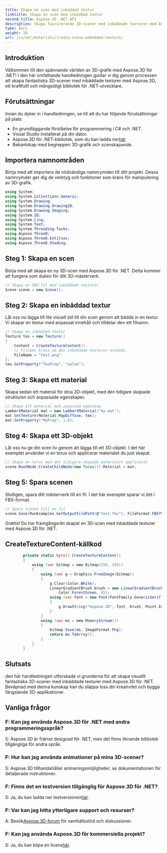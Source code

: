 ```yaml
---
title: Skapa en scen med inbäddad textur
linktitle: Skapa en scen med inbäddad textur
second_title: Aspose.3D .NET API
description: Skapa fascinerande 3D-scener med inbäddade texturer med Aspose.3D för .NET. Följ vår steg-för-steg-guide för fantastiska resultat.
type: docs
weight: 10
url: /sv/net/materials/create-scene-embedded-texture/
---
```

## Introduktion
Välkommen till den spännande världen av 3D-grafik med Aspose.3D för .NET! I den här omfattande handledningen guidar vi dig genom processen att skapa fantastiska 3D-scener med inbäddade texturer med Aspose.3D, ett kraftfullt och mångsidigt bibliotek för .NET-utvecklare.
## Förutsättningar
Innan du dyker in i handledningen, se till att du har följande förutsättningar på plats:
- En grundläggande förståelse för programmering i C# och .NET.
- Visual Studio installerat på din dator.
-  Aspose.3D för .NET-bibliotek, som du kan ladda ner[här](https://releases.aspose.com/3d/net/).
- Bekantskap med begreppen 3D-grafik och scenskapande.
## Importera namnområden
Börja med att importera de nödvändiga namnrymden till ditt projekt. Dessa namnrymder ger dig de verktyg och funktioner som krävs för manipulering av 3D-grafik.
```csharp
using System;
using System.Collections.Generic;
using System.Drawing;
using System.Drawing.Drawing2D;
using System.Drawing.Imaging;
using System.IO;
using System.Linq;
using System.Text;
using System.Threading.Tasks;
using Aspose.ThreeD;
using Aspose.ThreeD.Entities;
using Aspose.ThreeD.Shading;
```
## Steg 1: Skapa en scen
Börja med att skapa en ny 3D-scen med Aspose.3D för .NET. Detta kommer att fungera som duken för ditt 3D-mästerverk.
```csharp
// Skapa en FBX-fil med inbäddade texturer
Scene scene = new Scene();
```
## Steg 2: Skapa en inbäddad textur
Låt oss nu lägga till lite visuell stil till din scen genom att bädda in en textur. Vi skapar en textur med anpassat innehåll och tilldelar den ett filnamn.
```csharp
// Skapa en inbäddad textur
Texture tex = new Texture()
{
    Content = CreateTextureContent(),
    // Filnamn krävs om den inbäddade texturen används.
    FileName = "test.png"
};
tex.SetProperty("TexProp", "value");
```
## Steg 3: Skapa ett material
Skapa sedan ett material för dina 3D-objekt, med den tidigare skapade strukturen och anpassade egenskaper.
```csharp
// Skapa ett material med anpassad egenskap
LambertMaterial mat = new LambertMaterial("my-mat");
mat.SetTexture(Material.MapDiffuse, tex);
mat.SetProperty("MyProp", 1.0);
```
## Steg 4: Skapa ett 3D-objekt
Låt oss nu ge din scen liv genom att lägga till ett 3D-objekt. I det här exemplet använder vi en torus och applicerar materialet du just skapat.
```csharp
// Skapa en torus med det tidigare skapade materialet applicerat
scene.RootNode.CreateChildNode(new Torus()).Material = mat;
```
## Steg 5: Spara scenen
Slutligen, spara ditt mästerverk till en fil. I det här exemplet sparar vi det i FBX-format.
```csharp
// Spara scenen till en fil
scene.Save(RunExamples.GetOutputFilePath(@"test.fbx"), FileFormat.FBX7500ASCII);
```
Grattis! Du har framgångsrikt skapat en 3D-scen med inbäddade texturer med Aspose.3D för .NET.
## CreateTextureContent-källkod
```csharp
        private static byte[] CreateTextureContent()
        {
            using (var bitmap = new Bitmap(256, 256))
            {
                using (var g = Graphics.FromImage(bitmap))
                {
                    g.Clear(Color.White);
                    LinearGradientBrush brush = new LinearGradientBrush(new Rectangle(0, 0, 128, 128), Color.Moccasin,
                        Color.ForestGreen, 45);
                    using (var font = new Font(FontFamily.GenericSerif, 40))
                    {
                        g.DrawString("Aspose.3D", font, brush, Point.Empty);
                    }
                }
                using (var ms = new MemoryStream())
                {
                    bitmap.Save(ms, ImageFormat.Png);
                    return ms.ToArray();
                }
            }
        }
```
## Slutsats
den här handledningen utforskade vi grunderna för att skapa visuellt fantastiska 3D-scener med inbäddade texturer med Aspose.3D för .NET. Beväpnad med denna kunskap kan du släppa loss din kreativitet och bygga fängslande 3D-applikationer.

## Vanliga frågor

### F: Kan jag använda Aspose.3D för .NET med andra programmeringsspråk?
S: Aspose.3D är främst designad för .NET, men det finns liknande bibliotek tillgängliga för andra språk.
### F: Hur kan jag använda animationer på mina 3D-scener?
S: Aspose.3D tillhandahåller animeringsmöjligheter; se dokumentationen för detaljerade instruktioner.
### F: Finns det en testversion tillgänglig för Aspose.3D för .NET?
 S: Ja, du kan ladda ner testversionen[här](https://releases.aspose.com/).
### F: Var kan jag hitta ytterligare support och resurser?
 A: Besök[Aspose.3D-forum](https://forum.aspose.com/c/3d/18) för samhällsstöd och diskussioner.
### F: Kan jag använda Aspose.3D för kommersiella projekt?
 S: Ja, du kan köpa en licens[här](https://purchase.aspose.com/buy).